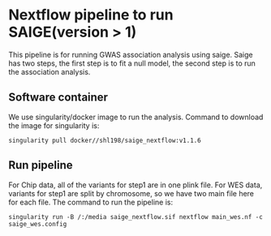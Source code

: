 # Nextflow pipeline to run SAIGE(version > 1)
This pipeline is for running GWAS association analysis using saige.
Saige has two steps, the first step is to fit a null model, the second step is to run the association analysis.

## Software container
We use singularity/docker image to run the analysis. Command to download the image for singularity is:

    singularity pull docker//shl198/saige_nextflow:v1.1.6

## Run pipeline
For Chip data, all of the variants for step1 are in one plink file. For WES data, variants for step1 are split by chromosome, so we have two main file here for each file. The command to run the pipeline is:

    singularity run -B /:/media saige_nextflow.sif nextflow main_wes.nf -c saige_wes.config

